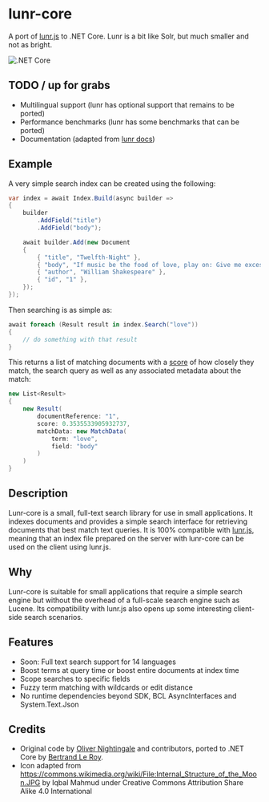 # lunr-core
A port of [lunr.js](https://lunrjs.com/guides/getting_started.html) to .NET Core.
Lunr is a bit like Solr, but much smaller and not as bright.

![.NET Core](https://github.com/bleroy/lunr-core/workflows/.NET%20Core/badge.svg)

## TODO / up for grabs

* Multilingual support (lunr has optional support that remains to be ported)
* Performance benchmarks (lunr has some benchmarks that can be ported)
* Documentation (adapted from [lunr docs](https://lunrjs.com/guides/getting_started.html))

## Example

A very simple search index can be created using the following:

```csharp
var index = await Index.Build(async builder =>
{
    builder
        .AddField("title")
        .AddField("body");

    await builder.Add(new Document
    {
        { "title", "Twelfth-Night" },
        { "body", "If music be the food of love, play on: Give me excess of it…" },
        { "author", "William Shakespeare" },
        { "id", "1" },
    });
});
```

Then searching is as simple as:

```csharp
await foreach (Result result in index.Search("love"))
{
    // do something with that result
}
```

This returns a list of matching documents with a [score](https://lunrjs.com/guides/searching.html#scoring) of how closely they match, the search query as well as any associated metadata about the match:

```csharp
new List<Result>
{
    new Result(
        documentReference: "1",
        score: 0.3535533905932737,
        matchData: new MatchData(
            term: "love",
            field: "body"
        )
    )
}
```

<!--[API documentation](https://lunrjs.com/docs/index.html) is available, as well as a [full working example](https://olivernn.github.io/moonwalkers/).-->

## Description

Lunr-core is a small, full-text search library for use in small applications.
It indexes documents and provides a simple search interface for retrieving documents that best match text queries.
It is 100% compatible with [lunr.js](https://lunrjs.com/guides/getting_started.html), meaning that an index file prepared on the server with lunr-core can be used on the client using lunr.js.

## Why

Lunr-core is suitable for small applications that require a simple search engine but without the overhead of a full-scale search engine such as Lucene.
Its compatibility with lunr.js also opens up some interesting client-side search scenarios.

<!--## Installation

Simply include the lunr-core package in your application.
Lunr-core supports all .NET Standard 2.0 platforms, including .NET Core and .NET Framework 4.6.
-->

## Features

* Soon: Full text search support for 14 languages
* Boost terms at query time or boost entire documents at index time
* Scope searches to specific fields
* Fuzzy term matching with wildcards or edit distance
* No runtime dependencies beyond SDK, BCL AsyncInterfaces and System.Text.Json

<!--## Contributing

See the [`CONTRIBUTING.md` file](CONTRIBUTING.md).
-->

## Credits

* Original code by [Oliver Nightingale](https://github.com/olivernn) and contributors, ported to .NET Core by [Bertrand Le Roy](https://github.com/bleroy).
* Icon adapted from https://commons.wikimedia.org/wiki/File:Internal_Structure_of_the_Moon.JPG by Iqbal Mahmud under Creative Commons Attribution Share Alike 4.0 International
